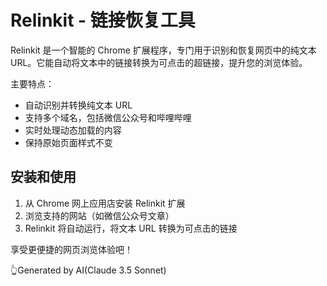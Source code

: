 # Relinkit - 链接恢复工具

Relinkit 是一个智能的 Chrome 扩展程序，专门用于识别和恢复网页中的纯文本 URL。它能自动将文本中的链接转换为可点击的超链接，提升您的浏览体验。

主要特点：
- 自动识别并转换纯文本 URL
- 支持多个域名，包括微信公众号和哔哩哔哩
- 实时处理动态加载的内容
- 保持原始页面样式不变

## 安装和使用

1. 从 Chrome 网上应用店安装 Relinkit 扩展
2. 浏览支持的网站（如微信公众号文章）
3. Relinkit 将自动运行，将文本 URL 转换为可点击的链接

享受更便捷的网页浏览体验吧！

👆Generated by AI(Claude 3.5 Sonnet)
